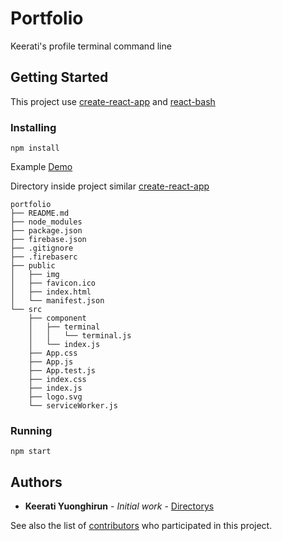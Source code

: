 # Portfolio
Keerati's profile terminal command line

## Getting Started

This project use [create-react-app](https://github.com/facebook/create-react-app) and [react-bash](https://github.com/zackargyle/react-bash)

### Installing

```
npm install
```

Example [Demo](https://portfolio-c13dc.firebaseapp.com/)

Directory inside project similar [create-react-app](https://github.com/facebook/create-react-app) 

```
portfolio
├── README.md
├── node_modules
├── package.json
├── firebase.json
├── .gitignore
├── .firebaserc
├── public
│   ├── img
│   ├── favicon.ico
│   ├── index.html
│   └── manifest.json
└── src
    ├── component
    │   ├── terminal
    │   │   └── terminal.js
    │   └── index.js
    ├── App.css
    ├── App.js
    ├── App.test.js
    ├── index.css
    ├── index.js
    ├── logo.svg
    └── serviceWorker.js
```

### Running

```
npm start
```

## Authors

* **Keerati Yuonghirun** - *Initial work* - [Directorys](https://github.com/handtevada)

See also the list of [contributors](https://github.com/handtevada/portfolio/contributors) who participated in this project.
